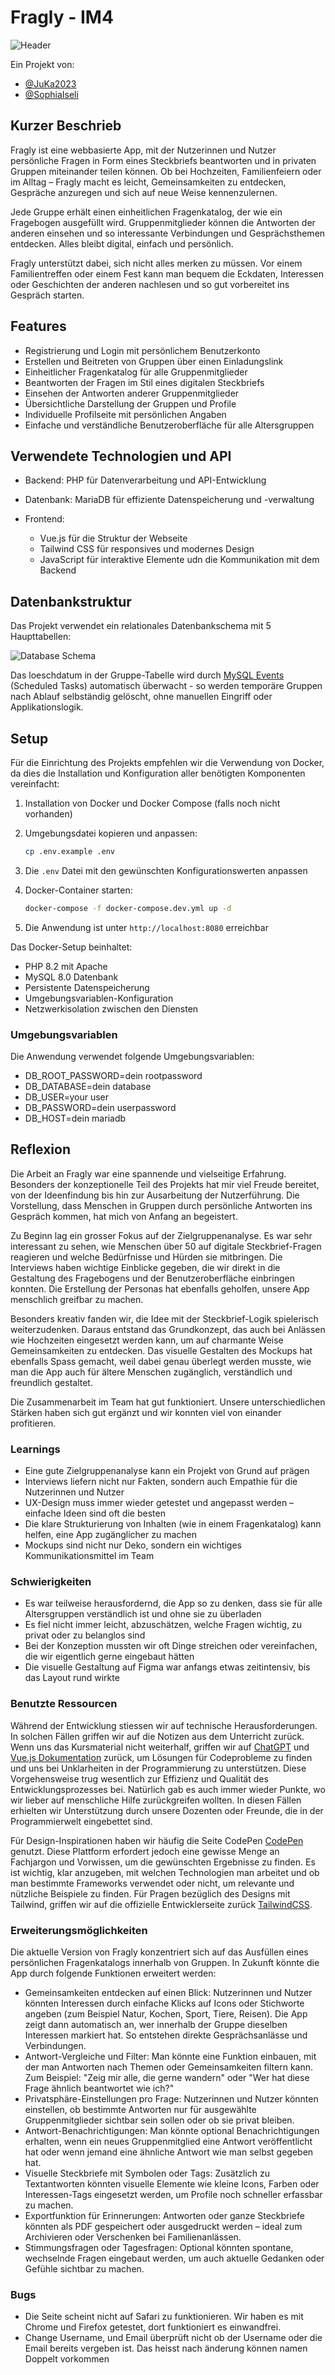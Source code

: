 # Fragly - IM4

![Header](docs/header.jpg)

Ein Projekt von:

- [@JuKa2023](https://github.com/JuKa2023)
- [@SophiaIseli](https://github.com/SophiaIseli)

## Kurzer Beschrieb

Fragly ist eine webbasierte App, mit der Nutzerinnen und Nutzer persönliche Fragen in Form eines Steckbriefs beantworten und in privaten Gruppen miteinander teilen können. Ob bei Hochzeiten, Familienfeiern oder im Alltag – Fragly macht es leicht, Gemeinsamkeiten zu entdecken, Gespräche anzuregen und sich auf neue Weise kennenzulernen.

Jede Gruppe erhält einen einheitlichen Fragenkatalog, der wie ein Fragebogen ausgefüllt wird. Gruppenmitglieder können die Antworten der anderen einsehen und so interessante Verbindungen und Gesprächsthemen entdecken. Alles bleibt digital, einfach und persönlich.

Fragly unterstützt dabei, sich nicht alles merken zu müssen. Vor einem Familientreffen oder einem Fest kann man bequem die Eckdaten, Interessen oder Geschichten der anderen nachlesen und so gut vorbereitet ins Gespräch starten.

## Features
- Registrierung und Login mit persönlichem Benutzerkonto
- Erstellen und Beitreten von Gruppen über einen Einladungslink
- Einheitlicher Fragenkatalog für alle Gruppenmitglieder
- Beantworten der Fragen im Stil eines digitalen Steckbriefs
- Einsehen der Antworten anderer Gruppenmitglieder
- Übersichtliche Darstellung der Gruppen und Profile
- Individuelle Profilseite mit persönlichen Angaben
- Einfache und verständliche Benutzeroberfläche für alle Altersgruppen

## Verwendete Technologien und API

- Backend: PHP für Datenverarbeitung und API-Entwicklung

- Datenbank: MariaDB für effiziente Datenspeicherung und -verwaltung

- Frontend:
  - Vue.js für die Struktur der Webseite
  - Tailwind CSS für responsives und modernes Design
  - JavaScript für interaktive Elemente udn die Kommunikation mit dem Backend

## Datenbankstruktur

Das Projekt verwendet ein relationales Datenbankschema mit 5 Haupttabellen:

![Database Schema](docs/erd.png)

Das loeschdatum in der Gruppe-Tabelle wird durch [MySQL Events](https://dev.mysql.com/doc/refman/8.4/en/events-overview.html) (Scheduled Tasks) automatisch überwacht - so werden temporäre Gruppen nach Ablauf selbständig gelöscht, ohne manuellen Eingriff oder Applikationslogik.


## Setup

Für die Einrichtung des Projekts empfehlen wir die Verwendung von Docker, da dies die Installation und Konfiguration aller benötigten Komponenten vereinfacht:

1. Installation von Docker und Docker Compose (falls noch nicht vorhanden)
2. Umgebungsdatei kopieren und anpassen:

   ```bash
   cp .env.example .env
   ```

3. Die `.env` Datei mit den gewünschten Konfigurationswerten anpassen
4. Docker-Container starten:

   ```bash
   docker-compose -f docker-compose.dev.yml up -d
   ```

5. Die Anwendung ist unter `http://localhost:8080` erreichbar

Das Docker-Setup beinhaltet:

- PHP 8.2 mit Apache
- MySQL 8.0 Datenbank
- Persistente Datenspeicherung
- Umgebungsvariablen-Konfiguration
- Netzwerkisolation zwischen den Diensten

### Umgebungsvariablen

Die Anwendung verwendet folgende Umgebungsvariablen:

* DB_ROOT_PASSWORD=dein rootpassword
* DB_DATABASE=dein database
* DB_USER=your user
* DB_PASSWORD=dein userpassword
* DB_HOST=dein mariadb


## Reflexion

Die Arbeit an Fragly war eine spannende und vielseitige Erfahrung. Besonders der konzeptionelle Teil des Projekts hat mir viel Freude bereitet, von der Ideenfindung bis hin zur Ausarbeitung der Nutzerführung. Die Vorstellung, dass Menschen in Gruppen durch persönliche Antworten ins Gespräch kommen, hat mich von Anfang an begeistert.

Zu Beginn lag ein grosser Fokus auf der Zielgruppenanalyse. Es war sehr interessant zu sehen, wie Menschen über 50 auf digitale Steckbrief-Fragen reagieren und welche Bedürfnisse und Hürden sie mitbringen. Die Interviews haben wichtige Einblicke gegeben, die wir direkt in die Gestaltung des Fragebogens und der Benutzeroberfläche einbringen konnten. Die Erstellung der Personas hat ebenfalls geholfen, unsere App menschlich greifbar zu machen.

Besonders kreativ fanden wir, die Idee mit der Steckbrief-Logik spielerisch weiterzudenken. Daraus entstand das Grundkonzept, das auch bei Anlässen wie Hochzeiten eingesetzt werden kann, um auf charmante Weise Gemeinsamkeiten zu entdecken. Das visuelle Gestalten des Mockups hat ebenfalls Spass gemacht, weil dabei genau überlegt werden musste, wie man die App auch für ältere Menschen zugänglich, verständlich und freundlich gestaltet.

Die Zusammenarbeit im Team hat gut funktioniert. Unsere unterschiedlichen Stärken haben sich gut ergänzt und wir konnten viel von einander profitieren.

### Learnings
- Eine gute Zielgruppenanalyse kann ein Projekt von Grund auf prägen
- Interviews liefern nicht nur Fakten, sondern auch Empathie für die Nutzerinnen und Nutzer
- UX-Design muss immer wieder getestet und angepasst werden – einfache Ideen sind oft die besten
- Die klare Strukturierung von Inhalten (wie in einem Fragenkatalog) kann helfen, eine App zugänglicher zu machen
- Mockups sind nicht nur Deko, sondern ein wichtiges Kommunikationsmittel im Team

### Schwierigkeiten
- Es war teilweise herausfordernd, die App so zu denken, dass sie für alle Altersgruppen verständlich ist und ohne sie zu überladen
- Es fiel nicht immer leicht, abzuschätzen, welche Fragen wichtig, zu privat oder zu belanglos sind
- Bei der Konzeption mussten wir oft Dinge streichen oder vereinfachen, die wir eigentlich gerne eingebaut hätten
- Die visuelle Gestaltung auf Figma war anfangs etwas zeitintensiv, bis das Layout rund wirkte

### Benutzte Ressourcen

Während der Entwicklung stiessen wir auf technische Herausforderungen. In solchen Fällen griffen wir auf die Notizen aus dem Unterricht zurück. Wenn uns das Kursmaterial nicht weiterhalf, griffen wir auf [ChatGPT](https://chat.openai.com/) und [Vue.js Dokumentation](https://vuejs.org/guide/introduction.html) zurück, um Lösungen für Codeprobleme zu finden und uns bei Unklarheiten in der Programmierung zu unterstützen. Diese Vorgehensweise trug wesentlich zur Effizienz und Qualität des Entwicklungsprozesses bei. Natürlich gab es auch immer wieder Punkte, wo wir lieber auf menschliche Hilfe zurückgreifen wollten. In diesen Fällen erhielten wir Unterstützung durch unsere Dozenten oder Freunde, die in der Programmierwelt eingebettet sind.

Für Design-Inspirationen haben wir häufig die Seite CodePen [CodePen](https://codepen.io/) genutzt. Diese Plattform erfordert jedoch eine gewisse Menge an Fachjargon und Vorwissen, um die gewünschten Ergebnisse zu finden. Es ist wichtig, klar anzugeben, mit welchen Technologien man arbeitet und ob man bestimmte Frameworks verwendet oder nicht, um relevante und nützliche Beispiele zu finden. Für Pragen bezüglich des Designs mit Tailwind, griffen wir auf die offizielle Entwicklerseite zurück [TailwindCSS](https://tailwindcss.com/).

### Erweiterungsmöglichkeiten
Die aktuelle Version von Fragly konzentriert sich auf das Ausfüllen eines persönlichen Fragenkatalogs innerhalb von Gruppen. In Zukunft könnte die App durch folgende Funktionen erweitert werden:

- Gemeinsamkeiten entdecken auf einen Blick:
  Nutzerinnen und Nutzer könnten Interessen durch einfache Klicks auf Icons oder Stichworte angeben (zum Beispiel Natur, Kochen, Sport, Tiere, Reisen). Die App zeigt dann 
  automatisch an, wer innerhalb der Gruppe dieselben Interessen markiert hat. So entstehen direkte Gesprächsanlässe und Verbindungen.
- Antwort-Vergleiche und Filter:
  Man könnte eine Funktion einbauen, mit der man Antworten nach Themen oder Gemeinsamkeiten filtern kann. Zum Beispiel: "Zeig mir alle, die gerne wandern" oder "Wer hat 
  diese Frage ähnlich beantwortet wie ich?"
- Privatsphäre-Einstellungen pro Frage:
  Nutzerinnen und Nutzer könnten einstellen, ob bestimmte Antworten nur für ausgewählte Gruppenmitglieder sichtbar sein sollen oder ob sie privat bleiben.
- Antwort-Benachrichtigungen:
  Man könnte optional Benachrichtigungen erhalten, wenn ein neues Gruppenmitglied eine Antwort veröffentlicht hat oder wenn jemand eine ähnliche Antwort wie man selbst 
  gegeben hat.
- Visuelle Steckbriefe mit Symbolen oder Tags:
  Zusätzlich zu Textantworten könnten visuelle Elemente wie kleine Icons, Farben oder Interessen-Tags eingesetzt werden, um Profile noch schneller erfassbar zu machen.
- Exportfunktion für Erinnerungen:
  Antworten oder ganze Steckbriefe könnten als PDF gespeichert oder ausgedruckt werden – ideal zum Archivieren oder Verschenken bei Familienanlässen.
- Stimmungsfragen oder Tagesfragen:
  Optional könnten spontane, wechselnde Fragen eingebaut werden, um auch aktuelle Gedanken oder Gefühle sichtbar zu machen.
### Bugs
- Die Seite scheint nicht auf Safari zu funktionieren. Wir haben es mit Chrome und Firefox getestet, dort funktioniert es einwandfrei.
- Change Username, und Email überprüft nicht ob der Username oder die Email bereits vergeben ist. Das heisst nach änderung können namen Doppelt vorkommen

